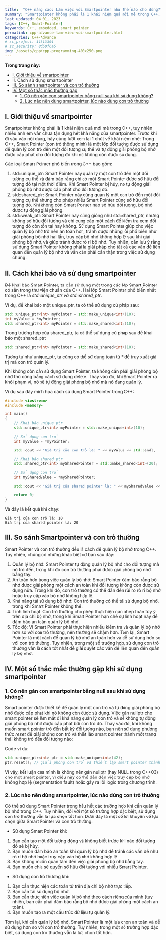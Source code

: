 ```yaml
---
title:  "C++ nâng cao: Làm việc với Smartpointer như thế nào cho đúng?"
summary: "Smartpointer không phải là 1 khái niệm quá mới mẻ trong C++, tuy nhiên nhiều anh em vẫn chưa tận dụng hết khả năng của smartpointer"
last_updated: 04 01, 2023
tags: [C++, Smart-Pointer]
keywords: C++, embedded, smart pointer
permalink: cpp-advance-lam-viec-voi-smartpointer.html
categories: C++-Advance
# sc_project: 11213301
# sc_security: 8d50f6a5
img: /assets/cpp/cpp-programming-400x250.png
---
```


**Trong trang này:**
<!-- MarkdownTOC -->

- [I. Giới thiệu về smartpointer](#-gioi-thieu-ve-smartpointer)
- [II. Cách sử dụng smartpointer](#-cach-khai-bao-su-dung-smartpointer)
- [III. So sánh smartpointer và con trỏ thường](#-so-sanh-smartpointer-va-con-tro-thuong)
- [IV. Một số thắc mắc thường gặp](#-mot-so-thac-mac-thuong-gap)
    - [1. Có nên gán con smartpointer bằng null sau khi sử dụng không?](#-co-nen-gan-null-cho-smartpointer)
    - [2. Lúc nào nên dùng smartpointer, lúc nào dùng con trỏ thường](#-luc-nao-can-xai-smartpointer)

<a name="-gioi-thieu-ve-smartpointer"></a>
## I. Giới thiệu về smartpointer
Smartpointer không phải là 1 khái niệm quá mới mẻ trong C++, tuy nhiên nhiều anh em vẫn chưa tận dụng hết khả năng của smartpointer. Trước khi đi sâu vào nội dung, hãy cùng lướt xem lại 1 chút về khái niệm nhé:
Trong C++, Smart Pointer (con trỏ thông minh) là một lớp đối tượng được sử dụng để quản lý con trỏ đến một đối tượng cụ thể và tự động giải phóng bộ nhớ được cấp phát cho đối tượng đó khi nó không còn được sử dụng.

Các loại Smart Pointer phổ biến trong C++ bao gồm:
1. std::unique_ptr: Smart Pointer này quản lý một con trỏ đến một đối tượng cụ thể và đảm bảo rằng chỉ có một Smart Pointer được sở hữu đối tượng đó tại một thời điểm. Khi Smart Pointer bị hủy, nó tự động giải phóng bộ nhớ được cấp phát cho đối tượng đó.
2. std::shared_ptr: Smart Pointer này cũng quản lý một con trỏ đến một đối tượng cụ thể nhưng cho phép nhiều Smart Pointer cùng sở hữu đối tượng đó. Khi không còn Smart Pointer nào sở hữu đối tượng, bộ nhớ được tự động giải phóng.
3. std::weak_ptr: Smart Pointer này cũng giống như std::shared_ptr, nhưng không sở hữu đối tượng và chỉ cung cấp một cách để kiểm tra xem đối tượng đó còn tồn tại hay không.
Sử dụng Smart Pointer giúp cho việc quản lý bộ nhớ trở nên an toàn hơn, tránh được những lỗi phổ biến như giải phóng bộ nhớ hai lần, truy cập bộ nhớ không hợp lệ sau khi giải phóng bộ nhớ, và giúp tránh được rò rỉ bộ nhớ. Tuy nhiên, cần lưu ý rằng sử dụng Smart Pointer không phải là giải pháp cho tất cả các vấn đề liên quan đến quản lý bộ nhớ và vẫn cần phải cẩn thận trong việc sử dụng chúng.


<a name="-cach-khai-bao-su-dung-smartpointer"></a>
## II. Cách khai báo và sử dụng smartpointer
Để khai báo Smart Pointer, ta cần sử dụng một trong các lớp Smart Pointer có sẵn trong thư viện chuẩn của C++. Hai lớp Smart Pointer phổ biến nhất trong C++ là _std::unique_ptr và std::shared_ptr_.

Ví dụ, để khai báo một unique_ptr, ta có thể sử dụng cú pháp sau:
```cpp
std::unique_ptr<int> myPointer = std::make_unique<int>(10);
int myValue = *myPointer;
std::shared_ptr<int> myPointer = std::make_shared<int>(10);
```
Trong trường hợp của shared_ptr, ta có thể sử dụng cú pháp sau để khai báo một shared_ptr:
```cpp
std::shared_ptr<int> myPointer = std::make_shared<int>(10);
```
Tương tự như unique_ptr, ta cũng có thể sử dụng toán tử * để truy xuất giá trị mà con trỏ quản lý.

Khi không còn cần sử dụng Smart Pointer, ta không cần phải giải phóng bộ nhớ thủ công bằng cách sử dụng delete. Thay vào đó, khi Smart Pointer ra khỏi phạm vi, nó sẽ tự động giải phóng bộ nhớ mà nó đang quản lý.

Ví dụ sau đây minh họa cách sử dụng Smart Pointer trong C++:
```cpp
#include <iostream>
#include <memory>

int main()
{
    // Khai báo unique_ptr
    std::unique_ptr<int> myPointer = std::make_unique<int>(10);

    // Sử dụng con trỏ
    int myValue = *myPointer;

    std::cout << "Giá trị của con trỏ là: " << myValue << std::endl;

    // Khai báo shared_ptr
    std::shared_ptr<int> mySharedPointer = std::make_shared<int>(20);

    // Sử dụng con trỏ
    int mySharedValue = *mySharedPointer;

    std::cout << "Giá trị của shared pointer là: " << mySharedValue << std::endl;

    return 0;
}
```

Và đây là kết quả khi chạy:

```Log
Giá trị của con trỏ là: 10
Giá trị của shared pointer là: 20
```
<a name="-so-sanh-smartpointer-va-con-tro-thuong"></a>

## III. So sánh Smartpointer và con trỏ thường
Smart Pointer và con trỏ thường đều là cách để quản lý bộ nhớ trong C++. Tuy nhiên, chúng có những khác biệt cơ bản sau đây:

1. Quản lý bộ nhớ: Smart Pointer tự động quản lý bộ nhớ cho đối tượng mà nó trỏ đến, trong khi đó con trỏ thường phải được giải phóng bộ nhớ bằng tay.
2. An toàn hơn trong việc quản lý bộ nhớ: Smart Pointer đảm bảo rằng bộ nhớ được giải phóng một cách an toàn khi đối tượng không còn được sử dụng nữa. Trong khi đó, con trỏ thường có thể dẫn đến rủi ro rò rỉ bộ nhớ hoặc truy cập vào bộ nhớ không hợp lệ.
3. Khả năng tái sử dụng bộ nhớ: Con trỏ thường có thể tái sử dụng bộ nhớ, trong khi Smart Pointer không thể.
4. Tính linh hoạt: Con trỏ thường cho phép thực hiện các phép toán tùy ý trên địa chỉ bộ nhớ, trong khi Smart Pointer hạn chế sự linh hoạt này để đảm bảo an toàn quản lý bộ nhớ.
5. Tốc độ: Vì Smart Pointer phải thực hiện nhiều kiểm tra và quản lý bộ nhớ hơn so với con trỏ thường, nên thường sẽ chậm hơn.
Tóm lại, Smart Pointer là một cách để quản lý bộ nhớ an toàn hơn và dễ sử dụng hơn so với con trỏ thường. Tuy nhiên, trong một số trường hợp, sử dụng con trỏ thường vẫn là cách tốt nhất để giải quyết các vấn đề liên quan đến quản lý bộ nhớ.

<a name="-mot-so-thac-mac-thuong-gap"></a>

## IV. Một số thắc mắc thường gặp khi sử dụng smartpointer

<a name="-co-nen-gan-null-cho-smartpointer"></a>
### 1. Có nên gán con smartpointer bằng null sau khi sử dụng không?
Smart pointer được thiết kế để quản lý một con trỏ và tự động giải phóng bộ nhớ được cấp phát khi nó không còn được sử dụng. Việc gán nullptr cho smart pointer sẽ làm mất đi khả năng quản lý con trỏ và sẽ không tự động giải phóng bộ nhớ được cấp phát bởi con trỏ đó. Thay vào đó, khi không muốn smart pointer trỏ đến bất kỳ đối tượng nào, bạn nên sử dụng phương thức _reset_ để giải phóng con trỏ và thiết lập smart pointer thành một trạng thái không trỏ đến đối tượng nào:

Code ví dụ:
```cpp
std::unique_ptr<int> ptr = std::make_unique<int>(42);
ptr.reset(); // giải phóng con trỏ và thiết lập smart pointer thành nullptr
```

Vì vậy, kết luận của mình là không nên gán nullptr (hay NULL trong C++03) cho một smart pointer, vì điều này có thể dẫn đến việc truy cập bộ nhớ không hợp lệ (segmentation fault) hoặc gây ra lỗi logic trong chương trình.

<a name="-luc-nao-can-xai-smartpointer"></a>

### 2. Lúc nào nên dùng smartpointer, lúc nào dùng con trỏ thường

Có thể sử dụng Smart Pointer trong hầu hết các trường hợp khi cần quản lý bộ nhớ trong C++. Tuy nhiên, đối với một số trường hợp đặc biệt, sử dụng con trỏ thường vẫn là lựa chọn tốt hơn. Dưới đây là một số lời khuyên về lựa chọn giữa Smart Pointer và con trỏ thường:

- Sử dụng Smart Pointer khi:
1. Bạn cần tạo một đối tượng động và không biết trước khi nào đối tượng đó sẽ bị hủy.
2. Bạn muốn đảm bảo an toàn khi quản lý bộ nhớ để tránh các vấn đề như rò rỉ bộ nhớ hoặc truy cập vào bộ nhớ không hợp lệ.
3. Bạn không muốn quan tâm đến việc giải phóng bộ nhớ bằng tay.
4. Bạn muốn chia sẻ quyền sở hữu đối tượng với nhiều Smart Pointer.

- Sử dụng con trỏ thường khi:
1. Bạn cần thực hiện các toán tử trên địa chỉ bộ nhớ trực tiếp.
2. Bạn cần tái sử dụng bộ nhớ.
3. Bạn cần thực hiện việc quản lý bộ nhớ theo cách riêng của mình (tuy nhiên, bạn cần phải đảm bảo rằng bộ nhớ được giải phóng một cách an toàn).
4. Bạn muốn tạo ra một cấu trúc dữ liệu tự quản lý.

Tóm lại, khi cần quản lý bộ nhớ, Smart Pointer là một lựa chọn an toàn và dễ sử dụng hơn so với con trỏ thường. Tuy nhiên, trong một số trường hợp đặc biệt, sử dụng con trỏ thường vẫn là lựa chọn tốt hơn.
